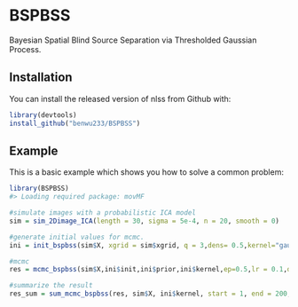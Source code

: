 
<!-- README.md is generated from README.Rmd. Please edit that file -->

# BSPBSS

<!-- badges: start -->

<!-- badges: end -->

Bayesian Spatial Blind Source Separation via Thresholded Gaussian
Process.

## Installation

You can install the released version of nlss from Github with:

``` r
library(devtools)
install_github("benwu233/BSPBSS")
```

## Example

This is a basic example which shows you how to solve a common problem:

``` r
library(BSPBSS)
#> Loading required package: movMF

#simulate images with a probabilistic ICA model
sim = sim_2Dimage_ICA(length = 30, sigma = 5e-4, n = 20, smooth = 0)

#generate initial values for mcmc.
ini = init_bspbss(sim$X, xgrid = sim$xgrid, q = 3,dens= 0.5,kernel="gaussian", ker_par = c(0.1,10), num_eigen = 50 )

#mcmc
res = mcmc_bspbss(sim$X,ini$init,ini$prior,ini$kernel,ep=0.5,lr = 0.1,decay = 0.1,subsample_n = 0.5, subsample_p = 0.5,n.iter = 5000,n.burn_in = 3000,thin = 10,show_step = 1000)

#summarize the result
res_sum = sum_mcmc_bspbss(res, sim$X, ini$kernel, start = 1, end = 200, select_p = 0.8)
```
